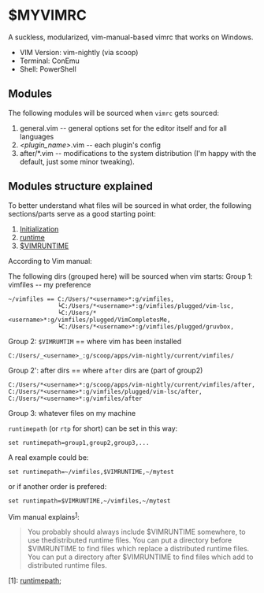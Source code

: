 # $MYVIMRC
A suckless, modularized, vim-manual-based vimrc that works on Windows.
- VIM Version: vim-nightly (via scoop)
- Terminal: ConEmu
- Shell: PowerShell

## Modules
The following modules will be sourced when `vimrc` gets sourced:
1. general.vim -- general options set for the editor itself and for all languages  
2. *<plugin_name>*.vim -- each plugin's config
3. after/\*.vim -- modifications to the system distribution (I'm happy with the default, just some minor tweaking).

## Modules structure explained
To better understand what files will be sourced in what order, the following sections/parts serve as a good starting point:
1. [Initialization](https://vimhelp.org/starting.txt.html#initialization)
2. [runtime](https://vimhelp.org/repeat.txt.html#%3Aruntime)
3. [$VIMRUNTIME](https://vimhelp.org/starting.txt.html#%24VIMRUNTIME)

According to Vim manual:

The following dirs (grouped here) will be sourced when vim starts:
Group 1: vimfiles -- my preference

    ~/vimfiles == C:/Users/*<username>*:g/vimfiles,
                  ┕C:/Users/*<username>*:g/vimfiles/plugged/vim-lsc,
                  ┕C:/Users/*<username>*:g/vimfiles/plugged/VimCompletesMe,
                  ┕C:/Users/*<username>*:g/vimfiles/plugged/gruvbox,
               
Group 2: `$VIMRUMTIM` == where vim has been installed

    C:/Users/_<username>_:g/scoop/apps/vim-nightly/current/vimfiles/

Group 2': after dirs == where `after` dirs are (part of group2)

    C:/Users/*<username>*:g/scoop/apps/vim-nightly/current/vimfiles/after,
    C:/Users/*<username>*:g/vimfiles/plugged/vim-lsc/after,
    C:/Users/*<username>*:g/vimfiles/after

Group 3: whatever files on my machine

`runtimepath` (or `rtp` for short) can be set in this way:

    set runtimepath=group1,group2,group3,...

A real example could be:

    set runtimepath=~/vimfiles,$VIMRUNTIME,~/mytest

or if another order is prefered:

    set runtimpath=$VIMRUNTIME,~/vimfiles,~/mytest

Vim manual explains<sup>[1](#myft1)</sup>:
>You probably should always include $VIMRUNTIME somewhere, to use thedistributed runtime files.  You can put a directory before $VIMRUNTIME to find files which replace a distributed runtime files.  You can put a directory after $VIMRUNTIME to find files which add to distributed runtime files.

<a name="myft1">[1]</a>: [runtimepath](https://vimhelp.org/options.txt.html#%27runtimepath%27);
